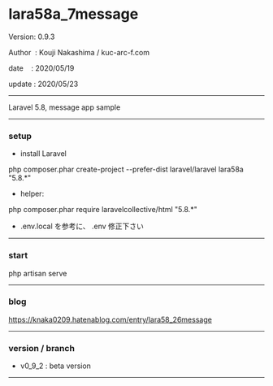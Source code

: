 ﻿# lara58a_7message

 Version: 0.9.3

 Author  : Kouji Nakashima / kuc-arc-f.com

 date    : 2020/05/19

 update  : 2020/05/23

***

Laravel 5.8, message app sample

***
### setup

* install Laravel

php composer.phar create-project --prefer-dist laravel/laravel lara58a "5.8.*"

* helper:

php composer.phar require laravelcollective/html "5.8.*"

* .env.local を参考に、 .env 修正下さい

***
### start

php artisan serve


***
### blog

https://knaka0209.hatenablog.com/entry/lara58_26message

***
### version / branch

* v0_9_2 : beta version

***

